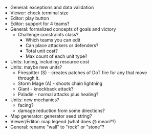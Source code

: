 * General: exceptions and data validation
* Viewer: check terminal size
* Editor: play button
* Editor: support for 4 teams?
* General: formalized concepts of goals and victory
    * Challenge constraints class?
        * Which teams you can edit
        * Can place attackers or defenders?
        * Total unit cost?
        * Max count of each unit type?
* Units: tuning, including resource cost
* Units: maybe new units?
    * Firespitter (S) - creates patches of DoT fire for any that move through it.
    * Storm Mage (A) - shoots chain lightning
    * Giant - knockback attack?
    * Paladin - normal attacks plus healing?
* Units: new mechanics?
    * facing?
    * damage reduction from some directions?
* Map generator: generator seed string?
* Viewer/Editor: map legend (what does @ mean??)
* General: rename "wall" to "rock" or "stone"?
